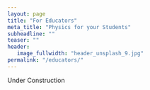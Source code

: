 ```yaml
---
layout: page
title: "For Educators"
meta_title: "Physics for your Students"
subheadline: ""
teaser: ""
header:
   image_fullwidth: "header_unsplash_9.jpg"
permalink: "/educators/"
---
```


Under Construction
